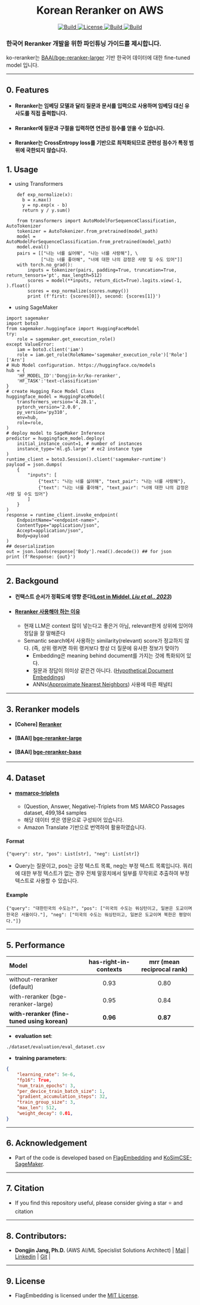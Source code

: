 <h1 align="center">Korean Reranker on AWS</h1>
<p align="center">
    <a href="https://github.com/aws-samples">
            <img alt="Build" src="https://img.shields.io/badge/Contribution-Welcome-blue">
    </a>
    <a href="https://github.com/aws-samples/aws-ai-ml-workshop-kr/blob/master/LICENSE">
        <img alt="License" src="https://img.shields.io/badge/LICENSE-MIT-green">
    </a>
    <a href="https://huggingface.co/Dongjin-kr/ko-reranker">
        <img alt="Build" src="https://img.shields.io/badge/KoReranker-🤗-yellow">
    </a>
    <a href="https://github.com/aws-samples/aws-ai-ml-workshop-kr/tree/master/genai/aws-gen-ai-kr/30_fine_tune/reranker-kr">
        <img alt="Build" src="https://img.shields.io/badge/KoReranker-1.0-red">
    </a>
</p>

### **한국어 Reranker** 개발을 위한 파인튜닝 가이드를 제시합니다.
ko-reranker는 [BAAI/bge-reranker-larger](https://huggingface.co/BAAI/bge-reranker-large) 기반 한국어 데이터에 대한 fine-tuned model 입니다. 

- - -

## 0. Features
- #### <span style="#FF69B4;"> Reranker는 임베딩 모델과 달리 질문과 문서를 입력으로 사용하며 임베딩 대신 유사도를 직접 출력합니다.</span>
- #### <span style="#FF69B4;"> Reranker에 질문과 구절을 입력하면 연관성 점수를 얻을 수 있습니다.</span>
- #### <span style="#FF69B4;"> Reranker는 CrossEntropy loss를 기반으로 최적화되므로 관련성 점수가 특정 범위에 국한되지 않습니다.</span>

## 1. Usage

- using Transformers
```
    def exp_normalize(x):
      b = x.max()
      y = np.exp(x - b)
      return y / y.sum()
    
    from transformers import AutoModelForSequenceClassification, AutoTokenizer
    tokenizer = AutoTokenizer.from_pretrained(model_path)
    model = AutoModelForSequenceClassification.from_pretrained(model_path)
    model.eval()
    pairs = [["나는 너를 싫어해", "나는 너를 사랑해"], \
             ["나는 너를 좋아해", "너에 대한 나의 감정은 사랑 일 수도 있어"]]
    with torch.no_grad():
        inputs = tokenizer(pairs, padding=True, truncation=True, return_tensors='pt', max_length=512)
        scores = model(**inputs, return_dict=True).logits.view(-1, ).float()
        scores = exp_normalize(scores.numpy())
        print (f'first: {scores[0]}, second: {scores[1]}')
```

- using SageMaker
```
import sagemaker
import boto3
from sagemaker.huggingface import HuggingFaceModel
try:
	role = sagemaker.get_execution_role()
except ValueError:
	iam = boto3.client('iam')
	role = iam.get_role(RoleName='sagemaker_execution_role')['Role']['Arn']
# Hub Model configuration. https://huggingface.co/models
hub = {
	'HF_MODEL_ID':'Dongjin-kr/ko-reranker',
	'HF_TASK':'text-classification'
}
# create Hugging Face Model Class
huggingface_model = HuggingFaceModel(
	transformers_version='4.28.1',
	pytorch_version='2.0.0',
	py_version='py310',
	env=hub,
	role=role, 
)
# deploy model to SageMaker Inference
predictor = huggingface_model.deploy(
	initial_instance_count=1, # number of instances
	instance_type='ml.g5.large' # ec2 instance type
)
runtime_client = boto3.Session().client('sagemaker-runtime')
payload = json.dumps(
    {
        "inputs": [
            {"text": "나는 너를 싫어해", "text_pair": "나는 너를 사랑해"},
            {"text": "나는 너를 좋아해", "text_pair": "너에 대한 나의 감정은 사랑 일 수도 있어"}
        ]
    }
)
response = runtime_client.invoke_endpoint(
    EndpointName="<endpoint-name>",
    ContentType="application/json",
    Accept=application/json",
    Body=payload
)
## deserialization
out = json.loads(response['Body'].read().decode()) ## for json
print (f'Response: {out}')
```
- - -

## 2. Backgound
- #### <span style="#FF69B4;"> **컨택스트 순서가 정확도에 영향 준다**([Lost in Middel, *Liu et al., 2023*](https://arxiv.org/pdf/2307.03172.pdf)) </span>

- #### <span style="#FF69B4;"> [Reranker 사용해야 하는 이유](https://www.pinecone.io/learn/series/rag/rerankers/)</span>
    - 현재 LLM은 context 많이 넣는다고 좋은거 아님, relevant한게 상위에 있어야 정답을 잘 말해준다
    - Semantic search에서 사용하는 similarity(relevant) score가 정교하지 않다. (즉, 상위 랭커면 하위 랭커보다 항상 더 질문에 유사한 정보가 맞아?) 
        * Embedding은 meaning behind document를 가지는 것에 특화되어 있다. 
        * 질문과 정답이 의미상 같은건 아니다. ([Hypothetical Document Embeddings](https://medium.com/prompt-engineering/hyde-revolutionising-search-with-hypothetical-document-embeddings-3474df795af8))
        * ANNs([Approximate Nearest Neighbors](https://towardsdatascience.com/comprehensive-guide-to-approximate-nearest-neighbors-algorithms-8b94f057d6b6)) 사용에 따른 패널티

- - -

## 3. Reranker models

- #### <span style="#FF69B4;"> [Cohere] [Reranker](https://txt.cohere.com/rerank/)</span>
- #### <span style="#FF69B4;"> [BAAI] [bge-reranker-large](https://huggingface.co/BAAI/bge-reranker-large)</span>
- #### <span style="#FF69B4;"> [BAAI] [bge-reranker-base](https://huggingface.co/BAAI/bge-reranker-base)</span>

- - -

## 4. Dataset

- #### <span style="#FF69B4;"> [msmarco-triplets](https://github.com/microsoft/MSMARCO-Passage-Ranking) </span>
    - (Question, Answer, Negative)-Triplets from MS MARCO Passages dataset, 499,184 samples
    - 해당 데이터 셋은 영문으로 구성되어 있습니다.
    - Amazon Translate 기반으로 번역하여 활용하였습니다.
    
#### <span style="#FF69B4;"> Format </span>
```
{"query": str, "pos": List[str], "neg": List[str]}
```
- Query는 질문이고, pos는 긍정 텍스트 목록, neg는 부정 텍스트 목록입니다. 쿼리에 대한 부정 텍스트가 없는 경우 전체 말뭉치에서 일부를 무작위로 추출하여 부정 텍스트로 사용할 수 있습니다.

#### <span style="#FF69B4;"> Example </span>
```
{"query": "대한민국의 수도는?", "pos": ["미국의 수도는 워싱턴이고, 일본은 도교이며 한국은 서울이다."], "neg": ["미국의 수도는 워싱턴이고, 일본은 도교이며 북한은 평양이다."]}
```
    
- - -

## 5. Performance
| Model                     | has-right-in-contexts | mrr (mean reciprocal rank) |
|:---------------------------|:-----------------:|:--------------------------:|
| without-reranker (default)| 0.93 | 0.80 |
| with-reranker (bge-reranker-large)| 0.95 | 0.84 |
| **with-reranker (fine-tuned using korean)** | **0.96** | **0.87** |

- **evaluation set**:
```code
./dataset/evaluation/eval_dataset.csv
```
- **training parameters**: 

```json
{
    "learning_rate": 5e-6,
    "fp16": True,
    "num_train_epochs": 3,
    "per_device_train_batch_size": 1,
    "gradient_accumulation_steps": 32,
    "train_group_size": 3,
    "max_len": 512,
    "weight_decay": 0.01,
}
```

- - -

## 6. Acknowledgement
- <span style="#FF69B4;"> Part of the code is developed based on [FlagEmbedding](https://github.com/FlagOpen/FlagEmbedding/tree/master?tab=readme-ov-file) and [KoSimCSE-SageMaker](https://github.com/daekeun-ml/KoSimCSE-SageMaker/tree/7de6eefef8f1a646c664d0888319d17480a3ebe5).</span>

- - -

## 7. Citation
- <span style="#FF69B4;"> If you find this repository useful, please consider giving a star ⭐ and citation</span>

- - -

## 8. Contributors:
- <span style="#FF69B4;"> **Dongjin Jang, Ph.D.** (AWS AI/ML Specislist Solutions Architect) | [Mail](mailto:dongjinj@amazon.com) | [Linkedin](https://www.linkedin.com/in/dongjin-jang-kr/) | [Git](https://github.com/dongjin-ml) | </span>

- - -

## 9. License
- <span style="#FF69B4;"> FlagEmbedding is licensed under the [MIT License](https://github.com/aws-samples/aws-ai-ml-workshop-kr/blob/master/LICENSE). </span>
